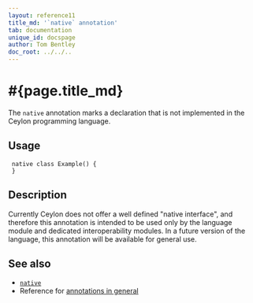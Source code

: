 ```yaml
---
layout: reference11
title_md: '`native` annotation'
tab: documentation
unique_id: docspage
author: Tom Bentley
doc_root: ../../..
---
```


# #{page.title_md}

The `native` annotation marks a declaration that is not implemented 
in the Ceylon programming language.

## Usage

<!-- try: -->
     native class Example() {
     }

## Description

Currently Ceylon does not offer a well defined "native interface", 
and therefore this annotation is intended to be used only by the 
language module and dedicated interoperability modules. In a future
version of the language, this annotation will be available for
general use.

## See also

* [`native`](#{site.urls.apidoc_1_1}/index.html#native)
* Reference for [annotations in general](../../structure/annotation/)

